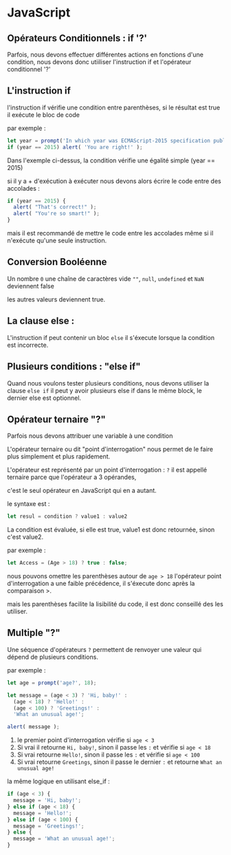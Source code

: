 # JavaScript

## Opérateurs Conditionnels : if '?'

Parfois, nous devons effectuer différentes actions en fonctions d'une condition,
nous devons donc utiiliser l'instruction if et l'opérateur conditionnel '?'

## L'instruction if 

l'instruction if vérifie une condition entre parenthèses, si le résultat est true il exécute le bloc de code

par exemple : 
```javascript
let year = prompt('In which year was ECMAScript-2015 specification published?', '');
if (year == 2015) alert( 'You are right!' );
```

Dans l'exemple ci-dessus, la condition vérifie une égalité simple (year == 2015)

si il y a + d'exécution à exécuter nous devons alors écrire le code entre des accolades :

```javascript
if (year == 2015) {
  alert( "That's correct!" );
  alert( "You're so smart!" );
}
```

mais il est recommandé de mettre le code entre les accolades même si il n'exécute qu'une seule instruction.

## Conversion Booléenne 

Un nombre `0` une chaîne de caractères vide `""`, `null`, `undefined` et `NaN` deviennent false 

les autres valeurs deviennent true.

## La clause else : 

L'instruction if peut contenir un bloc `else` il s'éxecute lorsque la condition est incorrecte.

## Plusieurs conditions : "else if"  

Quand nous voulons tester plusieurs conditions, nous devons utiliser la clause `else if`
il peut y avoir plusieurs else if dans le même block, le dernier else est optionnel.

## Opérateur ternaire "?" 

Parfois nous devons attribuer une variable à une condition

L'opérateur ternaire ou dit "point d'interrogation" nous permet de le faire plus simplement et plus rapidement.

L'opérateur est représenté par un point d'interrogation : `?` il est appellé ternaire parce que l'opérateur a 3 opérandes,

c'est le seul opérateur en JavaScript qui en a autant. 

le syntaxe est : 
```javascript
let resul = condition ? value1 : value2
```

La condition est évaluée, si elle est true, value1 est donc retournée, sinon c'est value2.

par exemple : 
```javascript
let Access = (Age > 18) ? true : false; 
```

nous pouvons omettre les parenthèses autour de `age > 18` l'opérateur point d'interrogation a une faible précédence, il s'éxecute donc après la comparaison >.

mais les parenthèses facilite la lisibilité du code, il est donc conseillé des les utiliser.

## Multiple "?" 

Une séquence d'opérateurs `?` permettent de renvoyer une valeur qui dépend de plusieurs conditions.

par exemple : 
```javascript
let age = prompt('age?', 18);

let message = (age < 3) ? 'Hi, baby!' :
  (age < 18) ? 'Hello!' :
  (age < 100) ? 'Greetings!' :
  'What an unusual age!';

alert( message );
```

1) le premier point d'interrogation vérifie si `age < 3` 
2) Si vrai il retourne `Hi, baby!`, sinon il passe les `:` et vérifie si `age < 18`
3) Si vrai retourne `Hello!`, sinon il passe les `:` et vérifie si `age < 100`
4) Si vrai retourne `Greetings`, sinon il passe le dernier `:` et retourne `What an unusual age!`

la même logique en utilisant else_if : 
```javascript
if (age < 3) {
  message = 'Hi, baby!';
} else if (age < 18) {
  message = 'Hello!';
} else if (age < 100) {
  message = 'Greetings!';
} else {
  message = 'What an unusual age!';
}
```



